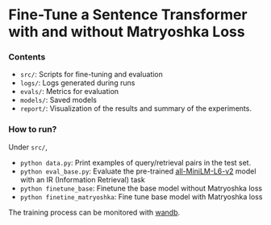 # Fine-Tune a Sentence Transformer with and without Matryoshka Loss

### Contents
- `src/`: Scripts for fine-tuning and evaluation
- `logs/`: Logs generated during runs
- `evals/`: Metrics for evaluation
- `models/`: Saved models
- `report/`: Visualization of the results and summary of the experiments.

### How to run?
Under `src/`,
- `python data.py`: Print examples of query/retrieval pairs in the test set.
- `python eval_base.py`: Evaluate the pre-trained [all-MiniLM-L6-v2](https://huggingface.co/sentence-transformers/all-MiniLM-L6-v2) model with an IR (Information Retrieval) task
- `python finetune_base`: Finetune the base model without Matryoshka loss
- `python finetine_matryoshka`: Fine tune base model with Matryoshka loss

The training process can be monitored with [wandb](https://wandb.ai/site/).
